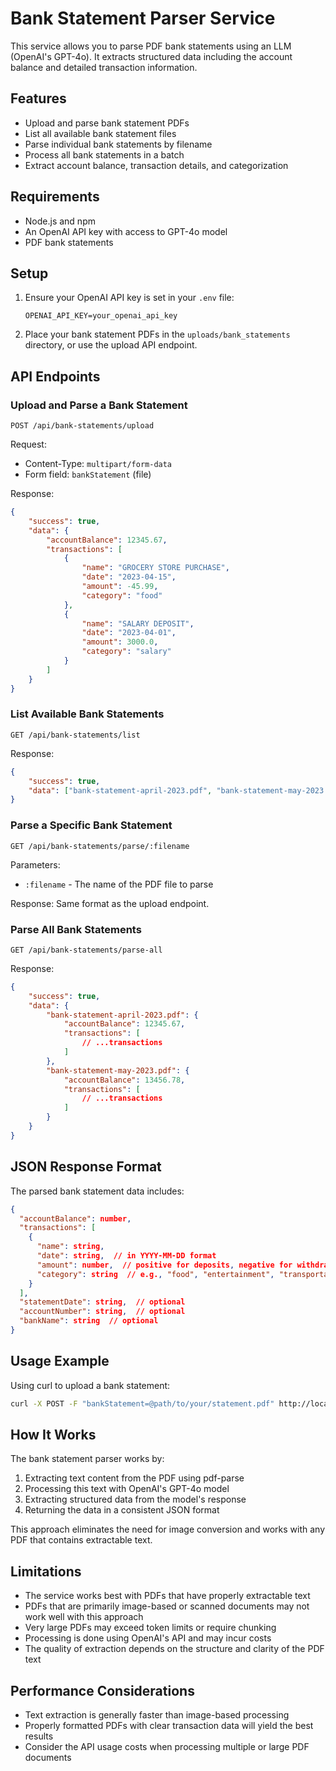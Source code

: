 # Bank Statement Parser Service

This service allows you to parse PDF bank statements using an LLM (OpenAI's GPT-4o). It extracts structured data including the account balance and detailed transaction information.

## Features

- Upload and parse bank statement PDFs
- List all available bank statement files
- Parse individual bank statements by filename
- Process all bank statements in a batch
- Extract account balance, transaction details, and categorization

## Requirements

- Node.js and npm
- An OpenAI API key with access to GPT-4o model
- PDF bank statements

## Setup

1. Ensure your OpenAI API key is set in your `.env` file:

    ```
    OPENAI_API_KEY=your_openai_api_key
    ```

2. Place your bank statement PDFs in the `uploads/bank_statements` directory, or use the upload API endpoint.

## API Endpoints

### Upload and Parse a Bank Statement

```
POST /api/bank-statements/upload
```

Request:

- Content-Type: `multipart/form-data`
- Form field: `bankStatement` (file)

Response:

```json
{
    "success": true,
    "data": {
        "accountBalance": 12345.67,
        "transactions": [
            {
                "name": "GROCERY STORE PURCHASE",
                "date": "2023-04-15",
                "amount": -45.99,
                "category": "food"
            },
            {
                "name": "SALARY DEPOSIT",
                "date": "2023-04-01",
                "amount": 3000.0,
                "category": "salary"
            }
        ]
    }
}
```

### List Available Bank Statements

```
GET /api/bank-statements/list
```

Response:

```json
{
    "success": true,
    "data": ["bank-statement-april-2023.pdf", "bank-statement-may-2023.pdf"]
}
```

### Parse a Specific Bank Statement

```
GET /api/bank-statements/parse/:filename
```

Parameters:

- `:filename` - The name of the PDF file to parse

Response: Same format as the upload endpoint.

### Parse All Bank Statements

```
GET /api/bank-statements/parse-all
```

Response:

```json
{
    "success": true,
    "data": {
        "bank-statement-april-2023.pdf": {
            "accountBalance": 12345.67,
            "transactions": [
                // ...transactions
            ]
        },
        "bank-statement-may-2023.pdf": {
            "accountBalance": 13456.78,
            "transactions": [
                // ...transactions
            ]
        }
    }
}
```

## JSON Response Format

The parsed bank statement data includes:

```json
{
  "accountBalance": number,
  "transactions": [
    {
      "name": string,
      "date": string,  // in YYYY-MM-DD format
      "amount": number,  // positive for deposits, negative for withdrawals
      "category": string  // e.g., "food", "entertainment", "transportation", etc.
    }
  ],
  "statementDate": string,  // optional
  "accountNumber": string,  // optional
  "bankName": string  // optional
}
```

## Usage Example

Using curl to upload a bank statement:

```bash
curl -X POST -F "bankStatement=@path/to/your/statement.pdf" http://localhost:3000/api/bank-statements/upload
```

## How It Works

The bank statement parser works by:

1. Extracting text content from the PDF using pdf-parse
2. Processing this text with OpenAI's GPT-4o model
3. Extracting structured data from the model's response
4. Returning the data in a consistent JSON format

This approach eliminates the need for image conversion and works with any PDF that contains extractable text.

## Limitations

- The service works best with PDFs that have properly extractable text
- PDFs that are primarily image-based or scanned documents may not work well with this approach
- Very large PDFs may exceed token limits or require chunking
- Processing is done using OpenAI's API and may incur costs
- The quality of extraction depends on the structure and clarity of the PDF text

## Performance Considerations

- Text extraction is generally faster than image-based processing
- Properly formatted PDFs with clear transaction data will yield the best results
- Consider the API usage costs when processing multiple or large PDF documents

